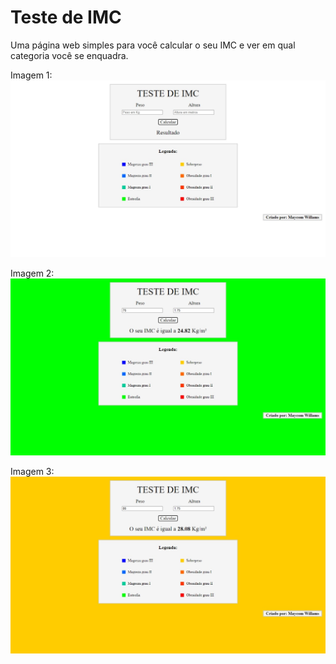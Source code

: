 # Teste de IMC
Uma página web simples para você calcular o seu IMC e ver em qual categoria você se enquadra.

Imagem 1: ![](Imagens/1.jpeg?w=256)

Imagem 2: ![](Imagens/2.jpeg?w=256)

Imagem 3: ![](Imagens/3.jpeg?w=256)

